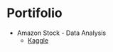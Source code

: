 # Portifolio

* Amazon Stock - Data Analysis 
    * [Kaggle](https://www.kaggle.com/code/jhonatanmaia/amazon-stock-data-analysis/edit/run/92730812)
